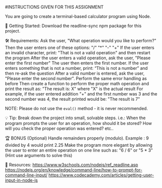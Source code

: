 #INSTRUCTIONS GIVEN FOR THIS ASSIGNMENT

You are going to create a terminal-based calculator program using Node.

📣  Getting Started:
Download the readline-sync npm package for this project.

🛠 Requirements:
Ask the user, "What operation would you like to perform?"
Then the user enters one of these options: "/" "*" "-" "+"
If the user enters an invalid character, print: "That is not a valid operation" and then restart the program
After the user enters a valid operation, ask the user, "Please enter the first number"
The user then enters the first number. If the user enters something that is not a number, print: “This is not a number” and then re-ask the question
After a valid number is entered, ask the user, "Please enter the second number". Perform the same error handling as before
Then create a function to perform the proper math operation and print the result as: "The result is: X" where "X" is the actual result
For example, if the user entered addition "+" and the first number was 3 and the second number was 4, the result printed would be: "The result is 7"

NOTE: Please do not use the `eval()` method - it is never recommended.


💡 Tip:
Break down the project into small, solvable steps. i.e.:
When the program prompts the user for an operation, how should it be stored?
How will you check the proper operation was entered? etc..

🏆 BONUS (Optional)
Handle remainders properly (modulo). Example : 9 divided by 4 would print 2.25
Make the program more elegant by allowing the user to enter an entire operation on one line such as: "6 / 6" or "5 * 3" (Hint use arguments to solve this)

📒 Resources:
https://www.w3schools.com/nodejs/ref_readline.asp
https://nodejs.org/en/knowledge/command-line/how-to-prompt-for-command-line-input/
https://www.codecademy.com/articles/getting-user-input-in-node-js
